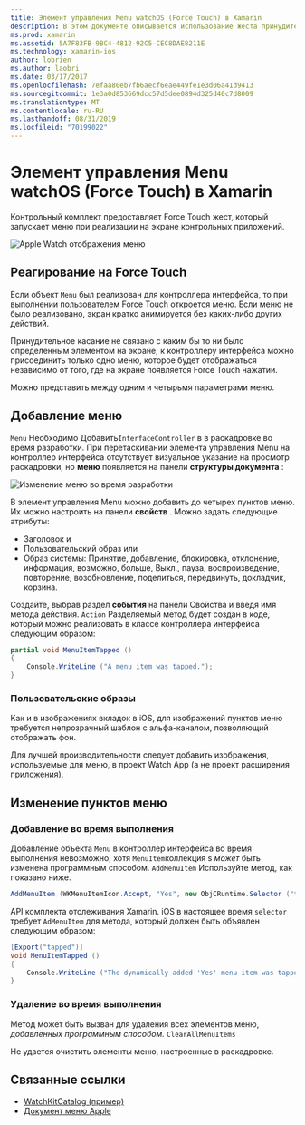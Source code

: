 ```yaml
---
title: Элемент управления Menu watchOS (Force Touch) в Xamarin
description: В этом документе описывается использование жеста принудительного касания watchOS в Xamarin. В нем рассматривается реакция на принудительное касание, Добавление меню и изменение пунктов меню.
ms.prod: xamarin
ms.assetid: 5A7F83FB-9BC4-4812-92C5-CEC8DAE8211E
ms.technology: xamarin-ios
author: lobrien
ms.author: laobri
ms.date: 03/17/2017
ms.openlocfilehash: 7efaa80eb7fb6aecf6eae449fe1e3d06a41d9413
ms.sourcegitcommit: 1e3a0d853669dcc57d5dee0894d325d40c7d8009
ms.translationtype: MT
ms.contentlocale: ru-RU
ms.lasthandoff: 08/31/2019
ms.locfileid: "70199022"
---
```

# <a name="watchos-menu-control-force-touch-in-xamarin"></a>Элемент управления Menu watchOS (Force Touch) в Xamarin

Контрольный комплект предоставляет Force Touch жест, который запускает меню при реализации на экране контрольных приложений.

![](menu-images/menu.png "Apple Watch отображения меню")
<!-- watch image courtesy of http://infinitapps.com/bezel/ -->

## <a name="responding-to-force-touch"></a>Реагирование на Force Touch

Если объект `Menu` был реализован для контроллера интерфейса, то при выполнении пользователем Force Touch откроется меню. Если меню не было реализовано, экран кратко анимируется без каких-либо других действий.

Принудительное касание не связано с каким бы то ни было определенным элементом на экране; к контроллеру интерфейса можно присоединить только одно меню, которое будет отображаться независимо от того, где на экране появляется Force Touch нажатии.

Можно представить между одним и четырьмя параметрами меню.


## <a name="adding-a-menu"></a>Добавление меню

`Menu` Необходимо Добавить`InterfaceController` в в раскадровке во время разработки. При перетаскивании элемента управления Menu на контроллер интерфейса отсутствует визуальное указание на просмотр раскадровки, но **меню** появляется на панели **структуры документа** :

![](menu-images/menu-action.png "Изменение меню во время разработки")

В элемент управления Menu можно добавить до четырех пунктов меню. Их можно настроить на панели **свойств** . Можно задать следующие атрибуты:

- Заголовок и
- Пользовательский образ или
- Образ системы: Принятие, добавление, блокировка, отклонение, информация, возможно, больше, Выкл., пауза, воспроизведение, повторение, возобновление, поделиться, передвинуть, докладчик, корзина.

Создайте, выбрав раздел **события** на панели Свойства и введя имя метода действия. `Action` Разделяемый метод будет создан в коде, который можно реализовать в классе контроллера интерфейса следующим образом:

```csharp
partial void MenuItemTapped ()
{
    Console.WriteLine ("A menu item was tapped.");
}
```

### <a name="custom-images"></a>Пользовательские образы

Как и в изображениях вкладок в iOS, для изображений пунктов меню требуется непрозрачный шаблон с альфа-каналом, позволяющий отображать фон.

Для лучшей производительности следует добавить изображения, используемые для меню, в проект Watch App (а не проект расширения приложения).


## <a name="changing-the-menu-items"></a>Изменение пунктов меню

<!--
### Design Time Items

Menu items added the storyboard can be shown and hidden programmatically.
-->

### <a name="adding-at-runtime"></a>Добавление во время выполнения

Добавление объекта `Menu` в контроллер интерфейса во время выполнения невозможно, хотя `MenuItem`коллекция s *может* быть изменена программным способом.
`AddMenuItem` Используйте метод, как показано ниже.

```csharp
AddMenuItem (WKMenuItemIcon.Accept, "Yes", new ObjCRuntime.Selector ("tapped"));
```

API комплекта отслеживания Xamarin. iOS в настоящее время `selector` требует `AdMenuItem` для метода, который должен быть объявлен следующим образом:

```csharp
[Export("tapped")]
void MenuItemTapped ()
{
    Console.WriteLine ("The dynamically added 'Yes' menu item was tapped.");
}
```

### <a name="removing-at-runtime"></a>Удаление во время выполнения

Метод может быть вызван для удаления всех элементов меню, *добавленных программным способом.* `ClearAllMenuItems`

Не удается очистить элементы меню, настроенные в раскадровке.



## <a name="related-links"></a>Связанные ссылки

- [WatchKitCatalog (пример)](https://docs.microsoft.com/samples/xamarin/ios-samples/watchos-watchkitcatalog)
- [Документ меню Apple](https://developer.apple.com/library/prerelease/ios/documentation/General/Conceptual/WatchKitProgrammingGuide/Menus.html)
